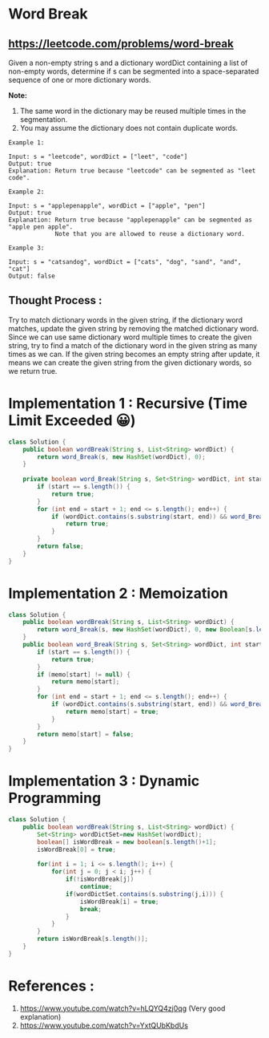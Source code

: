 # Word Break
## https://leetcode.com/problems/word-break

Given a non-empty string s and a dictionary wordDict containing a list of non-empty words, determine if s can be segmented into a space-separated sequence of one or more dictionary words.

**Note:**

1. The same word in the dictionary may be reused multiple times in the segmentation.
2. You may assume the dictionary does not contain duplicate words.
```
Example 1:

Input: s = "leetcode", wordDict = ["leet", "code"]
Output: true
Explanation: Return true because "leetcode" can be segmented as "leet code".

Example 2:

Input: s = "applepenapple", wordDict = ["apple", "pen"]
Output: true
Explanation: Return true because "applepenapple" can be segmented as "apple pen apple".
             Note that you are allowed to reuse a dictionary word.

Example 3:

Input: s = "catsandog", wordDict = ["cats", "dog", "sand", "and", "cat"]
Output: false
```

## Thought Process :
Try to match dictionary words in the given string, if the dictionary word matches, update the given string by removing the matched dictionary word.
Since we can use same dictionary word multiple times to create the given string, try to find a match of the dictionary word in the given string as many times as we can.
If the given string becomes an empty string after update, it means we can create the given string from the given dictionary words, so we return true.   


# Implementation 1 : Recursive (Time Limit Exceeded 😀)
```java
class Solution {
    public boolean wordBreak(String s, List<String> wordDict) {
        return word_Break(s, new HashSet(wordDict), 0);
    }
    
    private boolean word_Break(String s, Set<String> wordDict, int start) {
        if (start == s.length()) {
            return true;
        }
        for (int end = start + 1; end <= s.length(); end++) {
            if (wordDict.contains(s.substring(start, end)) && word_Break(s, wordDict, end)) {
                return true;
            }
        }
        return false;
    }
}
```

# Implementation 2 : Memoization
```java
class Solution {
    public boolean wordBreak(String s, List<String> wordDict) {
        return word_Break(s, new HashSet(wordDict), 0, new Boolean[s.length()]);
    }
    public boolean word_Break(String s, Set<String> wordDict, int start, Boolean[] memo) {
        if (start == s.length()) {
            return true;
        }
        if (memo[start] != null) {
            return memo[start];
        }
        for (int end = start + 1; end <= s.length(); end++) {
            if (wordDict.contains(s.substring(start, end)) && word_Break(s, wordDict, end, memo)) {
                return memo[start] = true;
            }
        }
        return memo[start] = false;
    }
}
```

# Implementation 3 : Dynamic Programming
```java
class Solution {
    public boolean wordBreak(String s, List<String> wordDict) {
        Set<String> wordDictSet=new HashSet(wordDict);
        boolean[] isWordBreak = new boolean[s.length()+1];
        isWordBreak[0] = true;
        
        for(int i = 1; i <= s.length(); i++) {
            for(int j = 0; j < i; j++) {
                if(!isWordBreak[j])
                    continue;
                if(wordDictSet.contains(s.substring(j,i))) {
                    isWordBreak[i] = true;
                    break;
                }
            }
        }
        return isWordBreak[s.length()];
    }
}
```

# References :
1. https://www.youtube.com/watch?v=hLQYQ4zj0qg (Very good explanation)
2. https://www.youtube.com/watch?v=YxtQUbKbdUs
